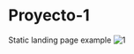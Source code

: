 # Proyecto-1
Static landing page example
![1](https://user-images.githubusercontent.com/40812564/42605382-7f094348-852c-11e8-8160-1f1c24340493.JPG)

